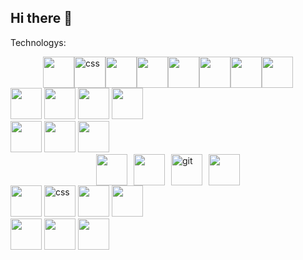 ## Hi there 👋

Technologys:
<div style="display: flex; align-items: center; justify-content: center;">
  <img src="https://cdn.jsdelivr.net/gh/devicons/devicon@latest/icons/html5/html5-original-wordmark.svg" width="50" height="50"/>
  <img src="https://cdn.jsdelivr.net/gh/devicons/devicon@latest/icons/css3/css3-original.svg" alt="css" width="50" height="50"/>
  <img src="https://cdn.jsdelivr.net/gh/devicons/devicon@latest/icons/sass/sass-original.svg" width="50" height="50"/>
  <img src="https://cdn.jsdelivr.net/gh/devicons/devicon@latest/icons/less/less-plain-wordmark.svg" width="50" height="50"/>
  <img src="https://cdn.jsdelivr.net/gh/devicons/devicon@latest/icons/handlebars/handlebars-original-wordmark.svg" width="50" height="50"/>
  <img src="https://cdn.jsdelivr.net/gh/devicons/devicon@latest/icons/xml/xml-original.svg" width="50" height="50"/>
  <img src="https://cdn.jsdelivr.net/gh/devicons/devicon@latest/icons/javascript/javascript-original.svg" width="50" height="50"/>
  <img src="https://cdn.jsdelivr.net/gh/devicons/devicon@latest/icons/typescript/typescript-original.svg" width="50" height="50"/>
</div>
<div>
  <img src="https://cdn.jsdelivr.net/gh/devicons/devicon@latest/icons/nodejs/nodejs-original-wordmark.svg" width="50" height="50"/>
  <img src="https://cdn.jsdelivr.net/gh/devicons/devicon@latest/icons/npm/npm-original-wordmark.svg" width="50" height="50"/>
  <img src="https://cdn.jsdelivr.net/gh/devicons/devicon@latest/icons/express/express-original-wordmark.svg" width="50" height="50"/>
  <img src="https://cdn.jsdelivr.net/gh/devicons/devicon@latest/icons/mongodb/mongodb-original-wordmark.svg" width="50" height="50"/>
</div>

<div>
  <img src="https://cdn.jsdelivr.net/gh/devicons/devicon@latest/icons/react/react-original.svg" width="50" height="50"/>  
  <img src="https://cdn.jsdelivr.net/gh/devicons/devicon@latest/icons/redux/redux-original.svg" width="50" height="50"/>
  <img src="https://cdn.jsdelivr.net/gh/devicons/devicon@latest/icons/json/json-original.svg" width="50" height="50"/>
</div>
  
<div style="display: flex; flex-wrap: wrap; gap: 10px; align-items: center; justify-content: center;">
  <img src="https://cdn.jsdelivr.net/gh/devicons/devicon@latest/icons/babel/babel-original.svg" width="50" height="50"/>
  <img src="https://cdn.jsdelivr.net/gh/devicons/devicon@latest/icons/webpack/webpack-original.svg" width="50" height="50"/>
  <img src="https://cdn.jsdelivr.net/gh/devicons/devicon@latest/icons/git/git-original-wordmark.svg" alt="git" width="50" height="50"/>
  <img src="https://cdn.jsdelivr.net/gh/devicons/devicon@latest/icons/github/github-original-wordmark.svg" width="50" height="50"/>
</div>

<div>  
  <img src="https://cdn.jsdelivr.net/gh/devicons/devicon@latest/icons/vscode/vscode-original.svg" width="50" height="50"/>
  <img src="https://cdn.jsdelivr.net/gh/devicons/devicon@latest/icons/figma/figma-original.svg" alt="css" width="50" height="50"/>
  <img src="https://cdn.jsdelivr.net/gh/devicons/devicon@latest/icons/slack/slack-original.svg" width="50" height="50" />
  <img src="https://cdn.jsdelivr.net/gh/devicons/devicon@latest/icons/trello/trello-original.svg" width="50" height="50"/>
</div>
<div>
  <img src="https://cdn.jsdelivr.net/gh/devicons/devicon@latest/icons/nextjs/nextjs-original-wordmark.svg" width="50" height="50"/>
  <img src="https://cdn.jsdelivr.net/gh/devicons/devicon@latest/icons/vuejs/vuejs-original-wordmark.svg" width="50" height="50"/>
  <img src="https://cdn.jsdelivr.net/gh/devicons/devicon@latest/icons/angularjs/angularjs-original.svg" width="50" height="50"/>
</div>


          
<!--
**yur-dov/yur-dov** is a ✨ _special_ ✨ repository because its `README.md` (this file) appears on your GitHub profile.

Here are some ideas to get you started:

- 🔭 I’m currently working on ...
- 🌱 I’m currently learning ...
- 👯 I’m looking to collaborate on ...
- 🤔 I’m looking for help with  ...
- 💬 Ask me about ...
- 📫 How to reach me: ...
- 😄 Pronouns: ...
- ⚡ Fun fact: ...
-->
